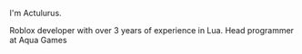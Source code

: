 I'm Actulurus.

Roblox developer with over 3 years of experience in Lua. 
Head programmer at Aqua Games 
